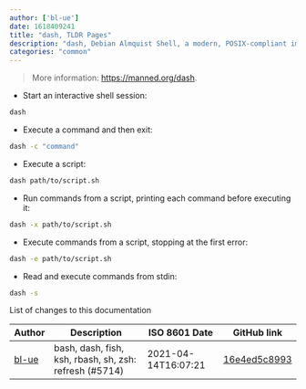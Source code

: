 ```yaml
---
author: ['bl-ue']
date: 1618409241
title: "dash, TLDR Pages"
description: "dash, Debian Almquist Shell, a modern, POSIX-compliant implementation of `sh` (not Bash-compatible)."
categories: "common"
---
```

> More information: <https://manned.org/dash>.

- Start an interactive shell session:

```bash
dash
```

- Execute a command and then exit:

```bash
dash -c "command"
```

- Execute a script:

```bash
dash path/to/script.sh
```

- Run commands from a script, printing each command before executing it:

```bash
dash -x path/to/script.sh
```

- Execute commands from a script, stopping at the first error:

```bash
dash -e path/to/script.sh
```

- Read and execute commands from stdin:

```bash
dash -s
```
List of changes to this documentation


Author | Description | ISO 8601 Date | GitHub link
------|-----|-----|-----
[bl-ue](mailto:54780737+bl-ue@users.noreply.github.com) | bash, dash, fish, ksh, rbash, sh, zsh: refresh (#5714) | 2021-04-14T16:07:21 | [16e4ed5c8993](https://github.com/tldr-pages/tldr/commit/16e4ed5c899393a2563346ddde246e136de801ab)

